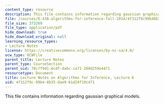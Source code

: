 ```yaml
---
content_type: resource
description: This file contains information regarding gaussian graphical models.
file: /courses/6-438-algorithms-for-inference-fall-2014/4f312f9c99b48b35dae961d24f10c471_MIT6_438F14_Lec6.pdf
file_size: 373269
file_type: application/pdf
hide_download: true
hide_download_original: null
learning_resource_types:
- Lecture Notes
license: https://creativecommons.org/licenses/by-nc-sa/4.0/
ocw_type: OCWFile
parent_title: Lecture Notes
parent_type: CourseSection
parent_uid: 78c7f9d1-dcdf-dabc-ca71-269d259e4471
resourcetype: Document
title: Lecture Notes on Algorithms for Inference, Lecture 6
uid: 4f312f9c-99b4-8b35-dae9-61d24f10c471
---
```

This file contains information regarding gaussian graphical models.